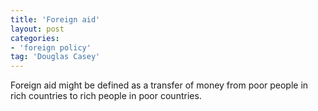 ```yaml
---
title: 'Foreign aid'
layout: post
categories:
- 'foreign policy'
tag: 'Douglas Casey'
---
```


Foreign aid might be defined as a transfer of money from poor people in rich countries to rich people in poor countries.
